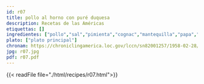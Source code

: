 ```yaml
---
id: r07
title: pollo al horno con puré duquesa
description: Recetas de las Américas
etiquettas: []
ingredientes: ["pollo","sal","pimienta","cognac","mantequilla","papa","agua","nuez moscada","huevo","crema de leche","queso"]
plato: ["plato principal"]
chronam: https://chroniclingamerica.loc.gov/lccn/sn82001257/1958-02-28/ed-1/seq-5/
jpg: r07.jpg
pdf: r07.pdf
---
```


{{< readFile file="./html/recipes/r07.html">}}